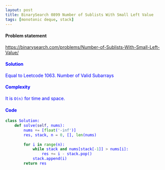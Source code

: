 ```yaml
---
layout: post
title: BinarySearch 0899 Number of Sublists With Small Left Value
tags: [monotonic deque, stack]
---
```


#### Problem statement

<a href="https://binarysearch.com/problems/Number-of-Sublists-With-Small-Left-Value/"> <font color = blue>https://binarysearch.com/problems/Number-of-Sublists-With-Small-Left-Value/

#### Solution
Equal to Leetcode 1063. Number of Valid Subarrays

#### Complexity
It is `O(n)` for time and space.

#### Code
```python
class Solution:
    def solve(self, nums):
        nums += [float('-inf')]
        res, stack, n = 0, [], len(nums)
        
        for i in range(n):
            while stack and nums[stack[-1]] > nums[i]:
                res += i - stack.pop()
            stack.append(i)
        return res
```
